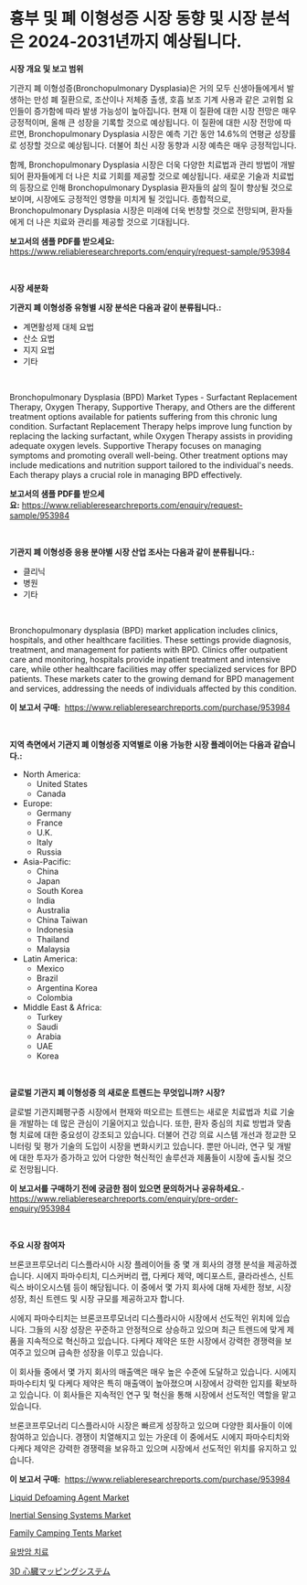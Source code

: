 <p><h1>흉부 및 폐 이형성증 시장 동향 및 시장 분석은 2024-2031년까지 예상됩니다.</h1></p><p><strong>시장 개요 및 보고 범위</strong></p>
<p><p>기관지 폐 이형성증(Bronchopulmonary Dysplasia)은 거의 모두 신생아들에게서 발생하는 만성 폐 질환으로, 조산이나 저체중 출생, 호흡 보조 기계 사용과 같은 고위험 요인들이 증가함에 따라 발생 가능성이 높아집니다. 현재 이 질환에 대한 시장 전망은 매우 긍정적이며, 올해 큰 성장을 기록할 것으로 예상됩니다. 이 질환에 대한 시장 전망에 따르면, Bronchopulmonary Dysplasia 시장은 예측 기간 동안 14.6%의 연평균 성장률로 성장할 것으로 예상됩니다. 더불어 최신 시장 동향과 시장 예측은 매우 긍정적입니다.</p><p>함께, Bronchopulmonary Dysplasia 시장은 더욱 다양한 치료법과 관리 방법이 개발되어 환자들에게 더 나은 치료 기회를 제공할 것으로 예상됩니다. 새로운 기술과 치료법의 등장으로 인해 Bronchopulmonary Dysplasia 환자들의 삶의 질이 향상될 것으로 보이며, 시장에도 긍정적인 영향을 미치게 될 것입니다. 종합적으로, Bronchopulmonary Dysplasia 시장은 미래에 더욱 번창할 것으로 전망되며, 환자들에게 더 나은 치료와 관리를 제공할 것으로 기대됩니다.</p></p>
<p><strong>보고서의 샘플 PDF를 받으세요:</strong> <a href="https://www.reliableresearchreports.com/enquiry/request-sample/953984">https://www.reliableresearchreports.com/enquiry/request-sample/953984</a></p>
<p>&nbsp;</p>
<p><strong>시장 세분화</strong></p>
<p><strong>기관지 폐 이형성증 유형별 시장 분석은 다음과 같이 분류됩니다.:</strong></p>
<p><ul><li>계면활성제 대체 요법</li><li>산소 요법</li><li>지지 요법</li><li>기타</li></ul></p>
<p>&nbsp;</p>
<p><p>Bronchopulmonary Dysplasia (BPD) Market Types - Surfactant Replacement Therapy, Oxygen Therapy, Supportive Therapy, and Others are the different treatment options available for patients suffering from this chronic lung condition. Surfactant Replacement Therapy helps improve lung function by replacing the lacking surfactant, while Oxygen Therapy assists in providing adequate oxygen levels. Supportive Therapy focuses on managing symptoms and promoting overall well-being. Other treatment options may include medications and nutrition support tailored to the individual's needs. Each therapy plays a crucial role in managing BPD effectively.</p></p>
<p><strong>보고서의 샘플 PDF를 받으세요:</strong>&nbsp;<a href="https://www.reliableresearchreports.com/enquiry/request-sample/953984">https://www.reliableresearchreports.com/enquiry/request-sample/953984</a></p>
<p>&nbsp;</p>
<p><strong> 기관지 폐 이형성증 응용 분야별 시장 산업 조사는 다음과 같이 분류됩니다.:</strong></p>
<p><ul><li>클리닉</li><li>병원</li><li>기타</li></ul></p>
<p>&nbsp;</p>
<p><p>Bronchopulmonary dysplasia (BPD) market application includes clinics, hospitals, and other healthcare facilities. These settings provide diagnosis, treatment, and management for patients with BPD. Clinics offer outpatient care and monitoring, hospitals provide inpatient treatment and intensive care, while other healthcare facilities may offer specialized services for BPD patients. These markets cater to the growing demand for BPD management and services, addressing the needs of individuals affected by this condition.</p></p>
<p><strong>이 보고서 구매:</strong>&nbsp; <a href="https://www.reliableresearchreports.com/purchase/953984">https://www.reliableresearchreports.com/purchase/953984</a></p>
<p>&nbsp;</p>
<p><strong>지역 측면에서 기관지 폐 이형성증 지역별로 이용 가능한 시장 플레이어는 다음과 같습니다.:</strong></p>
<p><ul>
    <li>
        North America:
        <ul>
            <li>United States</li>
            <li>Canada</li>
        </ul>
    </li>
    <li>
        Europe:
        <ul>
            <li>Germany</li>
            <li>France</li>
            <li>U.K.</li>
            <li>Italy</li>
            <li>Russia</li>
        </ul>
    </li>
    <li>
        Asia-Pacific:
        <ul>
            <li>China</li>
            <li>Japan</li>
            <li>South Korea</li>
            <li>India</li>
            <li>Australia</li>
            <li>China Taiwan</li>
            <li>Indonesia</li>
            <li>Thailand</li>
            <li>Malaysia</li>
        </ul>
    </li>
    <li>
        Latin America:
        <ul>
            <li>Mexico</li>
            <li>Brazil</li>
            <li>Argentina Korea</li>
            <li>Colombia</li>
        </ul>
    </li>
    <li>
        Middle East & Africa:
        <ul>
            <li>Turkey</li>
            <li>Saudi</li>
            <li>Arabia</li>
            <li>UAE</li>
            <li>Korea</li>
        </ul>
    </li>
    </ul></p>
<p>&nbsp;</p>
<p><strong>글로벌 기관지 폐 이형성증 의 새로운 트렌드는 무엇입니까? 시장?</strong></p>
<p><p>글로벌 기관지폐평구증 시장에서 현재와 떠오르는 트렌드는 새로운 치료법과 치료 기술을 개발하는 데 많은 관심이 기울어지고 있습니다. 또한, 환자 중심의 치료 방법과 맞춤형 치료에 대한 중요성이 강조되고 있습니다. 더불어 건강 의료 시스템 개선과 정교한 모니터링 및 평가 기술의 도입이 시장을 변화시키고 있습니다. 뿐만 아니라, 연구 및 개발에 대한 투자가 증가하고 있어 다양한 혁신적인 솔루션과 제품들이 시장에 출시될 것으로 전망됩니다.</p></p>
<p><strong>이 보고서를 구매하기 전에 궁금한 점이 있으면 문의하거나 공유하세요.</strong>- <a href="https://www.reliableresearchreports.com/enquiry/pre-order-enquiry/953984">https://www.reliableresearchreports.com/enquiry/pre-order-enquiry/953984</a></p>
<p>&nbsp;</p>
<p><strong>주요 시장 참여자</strong></p>
<p><p>브론코프루모너리 디스플라시아 시장 플레이어들 중 몇 개 회사의 경쟁 분석을 제공하겠습니다. 시에지 파마수티치, 디스커버리 랩, 다케다 제약, 메디포스트, 클라라센스, 신트릭스 바이오시스템 등이 해당됩니다. 이 중에서 몇 가지 회사에 대해 자세한 정보, 시장 성장, 최신 트렌드 및 시장 규모를 제공하고자 합니다.</p><p>시에지 파마수티치는 브론코프루모너리 디스플라시아 시장에서 선도적인 위치에 있습니다. 그들의 시장 성장은 꾸준하고 안정적으로 상승하고 있으며 최근 트렌드에 맞게 제품을 지속적으로 혁신하고 있습니다. 다케다 제약은 또한 시장에서 강력한 경쟁력을 보여주고 있으며 급속한 성장을 이루고 있습니다.</p><p>이 회사들 중에서 몇 가지 회사의 매출액은 매우 높은 수준에 도달하고 있습니다. 시에지 파마수티치 및 다케다 제약은 특히 매출액이 높아졌으며 시장에서 강력한 입지를 확보하고 있습니다. 이 회사들은 지속적인 연구 및 혁신을 통해 시장에서 선도적인 역할을 맡고 있습니다.</p><p>브론코프루모너리 디스플라시아 시장은 빠르게 성장하고 있으며 다양한 회사들이 이에 참여하고 있습니다. 경쟁이 치열해지고 있는 가운데 이 중에서도 시에지 파마수티치와 다케다 제약은 강력한 경쟁력을 보유하고 있으며 시장에서 선도적인 위치를 유지하고 있습니다.</p></p>
<p><strong>이 보고서 구매:</strong>&nbsp;&nbsp;<a href="https://www.reliableresearchreports.com/purchase/953984">https://www.reliableresearchreports.com/purchase/953984</a></p>
<p><p><a href="https://issuu.com/reportprime-2/docs/liquid-defoaming-agent-market-size-2030.pptx">Liquid Defoaming Agent Market</a></p><p><a href="https://github.com/yoshih12/Market-Research-Report-List-2/blob/main/inertial-sensing-systems-market.md">Inertial Sensing Systems Market</a></p><p><a href="https://view.publitas.com/reportprime-1/family-camping-tents-market-research-report-provides-thorough-industry-overview-which-offers-an-in-depth-analysis-of-product-trends-and-new-market-divisions/">Family Camping Tents Market</a></p><p><a href="https://github.com/nuekbpymrrz5/Market-Research-Report-List-1/blob/main/2537525185016.md">유방암 치료</a></p><p><a href="https://github.com/jkjreqjscoxx7/Market-Research-Report-List-1/blob/main/5006620185081.md">3D 心臓マッピングシステム</a></p></p>
